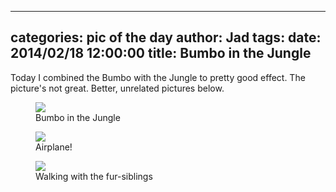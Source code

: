 
---
categories: pic of the day
author: Jad
tags: 
date: 2014/02/18 12:00:00
title: Bumbo in the Jungle
---
Today I combined the Bumbo with the Jungle to pretty good effect.  The picture's not great.  Better, unrelated pictures below.
<figure>
<img src="/img/2014/02/18/img_2387_medium.jpg" />
<figcaption>Bumbo in the Jungle</figcaption>
</figure>

<figure>
<img src="/img/2014/02/18/img_2390_medium.jpg" />
<figcaption>Airplane!</figcaption>
</figure>

<figure>
<img src="/img/2014/02/18/img_2398_medium.jpg" />
<figcaption>Walking with the fur-siblings</figcaption>
</figure>

